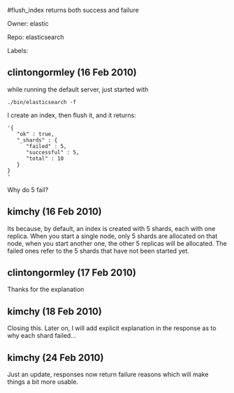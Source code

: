 #flush_index returns both success and failure

Owner: elastic

Repo: elasticsearch

Labels: 

## clintongormley (16 Feb 2010)

while running the default server, just started with

```
./bin/elasticsearch -f
```

I create an index, then flush it, and it returns:

```
'{
   "ok" : true,
   "_shards" : {
      "failed" : 5,
      "successful" : 5,
      "total" : 10
   }
}
'
```

Why do 5 fail?


## kimchy (16 Feb 2010)

Its because, by default, an index is created with 5 shards, each with one replica. When you start a single node, only 5 shards are allocated on that node, when you start another one, the other 5 replicas will be allocated. The failed ones refer to the 5 shards that have not been started yet.


## clintongormley (17 Feb 2010)

Thanks for the explanation


## kimchy (18 Feb 2010)

Closing this. Later on, I will add explicit explanation in the response as to why each shard failed...


## kimchy (24 Feb 2010)

Just an update, responses now return failure reasons which will make things a bit more usable.


